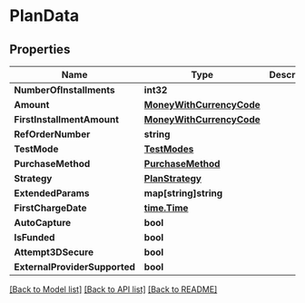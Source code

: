 # PlanData

## Properties

Name | Type | Description | Notes
------------ | ------------- | ------------- | -------------
**NumberOfInstallments** | **int32** |  | [optional] 
**Amount** | [**MoneyWithCurrencyCode**](MoneyWithCurrencyCode.md) |  | [optional] 
**FirstInstallmentAmount** | [**MoneyWithCurrencyCode**](MoneyWithCurrencyCode.md) |  | [optional] 
**RefOrderNumber** | **string** |  | [optional] 
**TestMode** | [**TestModes**](TestModes.md) |  | [optional] 
**PurchaseMethod** | [**PurchaseMethod**](PurchaseMethod.md) |  | [optional] 
**Strategy** | [**PlanStrategy**](PlanStrategy.md) |  | [optional] 
**ExtendedParams** | **map[string]string** |  | [optional] 
**FirstChargeDate** | [**time.Time**](time.Time.md) |  | [optional] 
**AutoCapture** | **bool** |  | [optional] 
**IsFunded** | **bool** |  | [optional] 
**Attempt3DSecure** | **bool** |  | [optional] 
**ExternalProviderSupported** | **bool** |  | 

[[Back to Model list]](../README.md#documentation-for-models) [[Back to API list]](../README.md#documentation-for-api-endpoints) [[Back to README]](../README.md)


